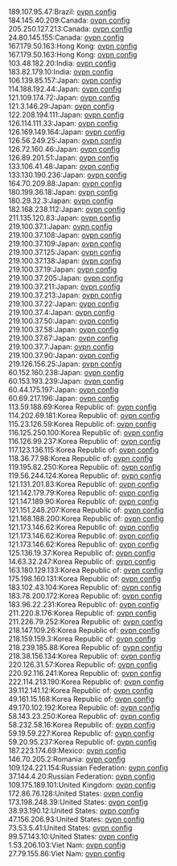 189.107.95.47:Brazil: [ovpn config](vpn/189_107_95_47.ovpn)  
184.145.40.209:Canada: [ovpn config](vpn/184_145_40_209.ovpn)  
205.250.127.213:Canada: [ovpn config](vpn/205_250_127_213.ovpn)  
24.80.145.155:Canada: [ovpn config](vpn/24_80_145_155.ovpn)  
167.179.50.163:Hong Kong: [ovpn config](vpn/167_179_50_163.ovpn)  
167.179.50.163:Hong Kong: [ovpn config](vpn/167_179_50_163.ovpn)  
103.48.182.20:India: [ovpn config](vpn/103_48_182_20.ovpn)  
183.82.179.10:India: [ovpn config](vpn/183_82_179_10.ovpn)  
106.139.85.157:Japan: [ovpn config](vpn/106_139_85_157.ovpn)  
114.188.192.44:Japan: [ovpn config](vpn/114_188_192_44.ovpn)  
121.109.174.72:Japan: [ovpn config](vpn/121_109_174_72.ovpn)  
121.3.146.29:Japan: [ovpn config](vpn/121_3_146_29.ovpn)  
122.208.194.111:Japan: [ovpn config](vpn/122_208_194_111.ovpn)  
126.114.111.33:Japan: [ovpn config](vpn/126_114_111_33.ovpn)  
126.169.149.164:Japan: [ovpn config](vpn/126_169_149_164.ovpn)  
126.56.249.25:Japan: [ovpn config](vpn/126_56_249_25.ovpn)  
126.72.160.46:Japan: [ovpn config](vpn/126_72_160_46.ovpn)  
126.89.201.51:Japan: [ovpn config](vpn/126_89_201_51.ovpn)  
133.106.41.48:Japan: [ovpn config](vpn/133_106_41_48.ovpn)  
133.130.190.236:Japan: [ovpn config](vpn/133_130_190_236.ovpn)  
164.70.209.88:Japan: [ovpn config](vpn/164_70_209_88.ovpn)  
180.199.36.18:Japan: [ovpn config](vpn/180_199_36_18.ovpn)  
180.29.32.3:Japan: [ovpn config](vpn/180_29_32_3.ovpn)  
182.168.238.112:Japan: [ovpn config](vpn/182_168_238_112.ovpn)  
211.135.120.83:Japan: [ovpn config](vpn/211_135_120_83.ovpn)  
219.100.37.1:Japan: [ovpn config](vpn/219_100_37_1.ovpn)  
219.100.37.108:Japan: [ovpn config](vpn/219_100_37_108.ovpn)  
219.100.37.109:Japan: [ovpn config](vpn/219_100_37_109.ovpn)  
219.100.37.125:Japan: [ovpn config](vpn/219_100_37_125.ovpn)  
219.100.37.138:Japan: [ovpn config](vpn/219_100_37_138.ovpn)  
219.100.37.19:Japan: [ovpn config](vpn/219_100_37_19.ovpn)  
219.100.37.205:Japan: [ovpn config](vpn/219_100_37_205.ovpn)  
219.100.37.211:Japan: [ovpn config](vpn/219_100_37_211.ovpn)  
219.100.37.213:Japan: [ovpn config](vpn/219_100_37_213.ovpn)  
219.100.37.22:Japan: [ovpn config](vpn/219_100_37_22.ovpn)  
219.100.37.4:Japan: [ovpn config](vpn/219_100_37_4.ovpn)  
219.100.37.50:Japan: [ovpn config](vpn/219_100_37_50.ovpn)  
219.100.37.58:Japan: [ovpn config](vpn/219_100_37_58.ovpn)  
219.100.37.67:Japan: [ovpn config](vpn/219_100_37_67.ovpn)  
219.100.37.7:Japan: [ovpn config](vpn/219_100_37_7.ovpn)  
219.100.37.90:Japan: [ovpn config](vpn/219_100_37_90.ovpn)  
219.126.156.25:Japan: [ovpn config](vpn/219_126_156_25.ovpn)  
60.152.160.238:Japan: [ovpn config](vpn/60_152_160_238.ovpn)  
60.153.193.239:Japan: [ovpn config](vpn/60_153_193_239.ovpn)  
60.44.175.197:Japan: [ovpn config](vpn/60_44_175_197.ovpn)  
60.69.217.196:Japan: [ovpn config](vpn/60_69_217_196.ovpn)  
113.59.188.69:Korea Republic of: [ovpn config](vpn/113_59_188_69.ovpn)  
114.202.69.181:Korea Republic of: [ovpn config](vpn/114_202_69_181.ovpn)  
115.23.126.59:Korea Republic of: [ovpn config](vpn/115_23_126_59.ovpn)  
116.125.250.100:Korea Republic of: [ovpn config](vpn/116_125_250_100.ovpn)  
116.126.99.237:Korea Republic of: [ovpn config](vpn/116_126_99_237.ovpn)  
117.123.136.115:Korea Republic of: [ovpn config](vpn/117_123_136_115.ovpn)  
118.36.77.98:Korea Republic of: [ovpn config](vpn/118_36_77_98.ovpn)  
119.195.82.250:Korea Republic of: [ovpn config](vpn/119_195_82_250.ovpn)  
119.56.244.124:Korea Republic of: [ovpn config](vpn/119_56_244_124.ovpn)  
121.131.201.83:Korea Republic of: [ovpn config](vpn/121_131_201_83.ovpn)  
121.142.179.79:Korea Republic of: [ovpn config](vpn/121_142_179_79.ovpn)  
121.147.189.90:Korea Republic of: [ovpn config](vpn/121_147_189_90.ovpn)  
121.151.248.207:Korea Republic of: [ovpn config](vpn/121_151_248_207.ovpn)  
121.168.188.200:Korea Republic of: [ovpn config](vpn/121_168_188_200.ovpn)  
121.173.146.62:Korea Republic of: [ovpn config](vpn/121_173_146_62.ovpn)  
121.173.146.62:Korea Republic of: [ovpn config](vpn/121_173_146_62.ovpn)  
121.173.146.62:Korea Republic of: [ovpn config](vpn/121_173_146_62.ovpn)  
125.136.19.37:Korea Republic of: [ovpn config](vpn/125_136_19_37.ovpn)  
14.63.32.247:Korea Republic of: [ovpn config](vpn/14_63_32_247.ovpn)  
163.180.129.133:Korea Republic of: [ovpn config](vpn/163_180_129_133.ovpn)  
175.198.160.131:Korea Republic of: [ovpn config](vpn/175_198_160_131.ovpn)  
183.102.43.104:Korea Republic of: [ovpn config](vpn/183_102_43_104.ovpn)  
183.78.200.172:Korea Republic of: [ovpn config](vpn/183_78_200_172.ovpn)  
183.96.22.231:Korea Republic of: [ovpn config](vpn/183_96_22_231.ovpn)  
211.220.8.176:Korea Republic of: [ovpn config](vpn/211_220_8_176.ovpn)  
211.226.79.252:Korea Republic of: [ovpn config](vpn/211_226_79_252.ovpn)  
218.147.109.26:Korea Republic of: [ovpn config](vpn/218_147_109_26.ovpn)  
218.159.159.3:Korea Republic of: [ovpn config](vpn/218_159_159_3.ovpn)  
218.239.185.88:Korea Republic of: [ovpn config](vpn/218_239_185_88.ovpn)  
218.38.156.134:Korea Republic of: [ovpn config](vpn/218_38_156_134.ovpn)  
220.126.31.57:Korea Republic of: [ovpn config](vpn/220_126_31_57.ovpn)  
220.92.116.241:Korea Republic of: [ovpn config](vpn/220_92_116_241.ovpn)  
222.114.213.190:Korea Republic of: [ovpn config](vpn/222_114_213_190.ovpn)  
39.112.141.12:Korea Republic of: [ovpn config](vpn/39_112_141_12.ovpn)  
49.161.15.168:Korea Republic of: [ovpn config](vpn/49_161_15_168.ovpn)  
49.170.102.192:Korea Republic of: [ovpn config](vpn/49_170_102_192.ovpn)  
58.143.23.250:Korea Republic of: [ovpn config](vpn/58_143_23_250.ovpn)  
58.232.58.16:Korea Republic of: [ovpn config](vpn/58_232_58_16.ovpn)  
59.19.59.227:Korea Republic of: [ovpn config](vpn/59_19_59_227.ovpn)  
59.20.95.237:Korea Republic of: [ovpn config](vpn/59_20_95_237.ovpn)  
187.223.174.69:Mexico: [ovpn config](vpn/187_223_174_69.ovpn)  
146.70.205.2:Romania: [ovpn config](vpn/146_70_205_2.ovpn)  
109.124.221.154:Russian Federation: [ovpn config](vpn/109_124_221_154.ovpn)  
37.144.4.20:Russian Federation: [ovpn config](vpn/37_144_4_20.ovpn)  
109.175.189.101:United Kingdom: [ovpn config](vpn/109_175_189_101.ovpn)  
172.86.76.128:United States: [ovpn config](vpn/172_86_76_128.ovpn)  
173.198.248.39:United States: [ovpn config](vpn/173_198_248_39.ovpn)  
38.93.190.12:United States: [ovpn config](vpn/38_93_190_12.ovpn)  
47.156.206.93:United States: [ovpn config](vpn/47_156_206_93.ovpn)  
73.53.5.41:United States: [ovpn config](vpn/73_53_5_41.ovpn)  
99.57.143.10:United States: [ovpn config](vpn/99_57_143_10.ovpn)  
1.53.206.103:Viet Nam: [ovpn config](vpn/1_53_206_103.ovpn)  
27.79.155.86:Viet Nam: [ovpn config](vpn/27_79_155_86.ovpn)  
